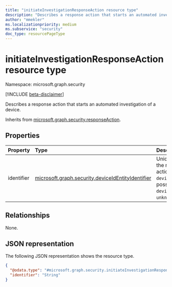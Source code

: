 ```yaml
---
title: "initiateInvestigationResponseAction resource type"
description: "Describes a response action that starts an automated investigation of a device."
author: "mmekler"
ms.localizationpriority: medium
ms.subservice: "security"
doc_type: resourcePageType
---
```


# initiateInvestigationResponseAction resource type

Namespace: microsoft.graph.security

[!INCLUDE [beta-disclaimer](../../includes/beta-disclaimer.md)]

Describes a response action that starts an automated investigation of a device.

Inherits from [microsoft.graph.security.responseAction](../resources/security-responseaction.md).

## Properties
| Property   | Type                                                                                                                | Description                                                                                                                  |
|:-----------|:--------------------------------------------------------------------------------------------------------------------|:-----------------------------------------------------------------------------------------------------------------------------|
| identifier | [microsoft.graph.security.deviceIdEntityIdentifier](../resources/enums-security.md#deviceidentityidentifier-values) | Unique identifier for the response action. Default is `deviceId`. The possible values are: `deviceId`, `unknownFutureValue`. |

## Relationships
None.

## JSON representation
The following JSON representation shows the resource type.
<!-- {
  "blockType": "resource",
  "@odata.type": "microsoft.graph.security.initiateInvestigationResponseAction"
}
-->
``` json
{
  "@odata.type": "#microsoft.graph.security.initiateInvestigationResponseAction",
  "identifier": "String"
}
```

